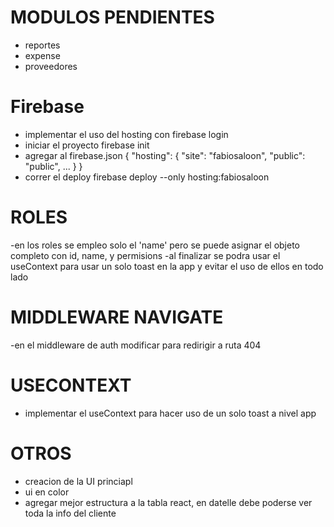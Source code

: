 # MODULOS PENDIENTES

- reportes
- expense
- proveedores

# Firebase

- implementar el uso del hosting con firebase login
- iniciar el proyecto firebase init
- agregar al firebase.json
  {
  "hosting": {
    "site": "fabiosaloon",
    "public": "public",
    ...
    }
  }
- correr el deploy  firebase deploy --only hosting:fabiosaloon

# ROLES

-en los roles se empleo solo el 'name' pero se puede asignar el objeto completo con id, name, y permisions
  -al finalizar se podra usar el useContext para usar un solo toast en la app y evitar el uso de ellos en todo lado
  
# MIDDLEWARE NAVIGATE
-en el middleware de auth modificar para redirigir a ruta 404

# USECONTEXT
- implementar el useContext para hacer uso de un solo toast a nivel app


# OTROS

- creacion de la UI princiapl
- ui en color
- agregar mejor estructura a la tabla react, en datelle debe poderse ver toda la info del cliente 


